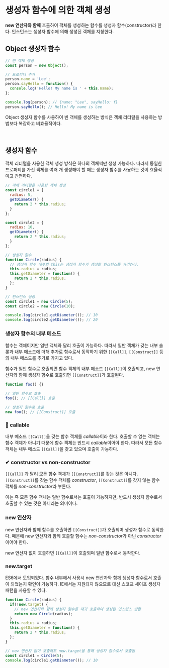 # 생성자 함수에 의한 객체 생성
**new 연산자와 함께** 호출하여 객체를 생성하는 함수를 생성자 함수(constructor)라 한다. 인스턴스는 생성자 함수에 의해 생성된 객체를 지칭한다.

## Object 생성자 함수

```js
// 빈 객체 생성
const person = new Object();

// 프로퍼티 추가
person.name = 'Lee';
person.sayHello = function() {
  console.log('Hello! My name is ' + this.name);
};

console.log(person); // {name: "Lee", sayHello: f}
person.sayHello(); // Hello! My name is Lee
```

Object 생성자 함수를 사용하여 빈 객체를 생성하는 방식은 객체 리터럴을 사용하는 방법보다 복잡하고 비효율적이다.

<br>

## 생성자 함수
객체 리터럴을 사용한 객체 생성 방식은 하나의 객체씩만 생성 가능하다. 따라서 동일한 프로퍼티를 가진 객체를 여러 개 생성해야 할 때는 생성자 함수를 사용하는 것이 효율적이고 간편하다.

```js
// 객체 리터럴을 사용한 객체 생성
const circle1 = {
  radius: 5,
  getDiameter() {
    return 2 * this.radius;
  }
};

const circle2 = {
  radius: 10,
  getDiameter() {
    return 2 * this.radius;
  }
};

// 생성자 함수
function Circle(radius) {
  // 생성자 함수 내부의 this는 생성자 함수가 생성할 인스턴스를 가리킨다.
  this.radius = radius;
  this.getDiameter = function() {
    return 2 * this.radius;
  };
}

// 인스턴스 생성
const circle1 = new Circle(5);
const circle2 = new Circle(10);

console.log(circle1.getDiameter()); // 10
console.log(circle2.getDiameter()); // 20
```

### 생성자 함수의 내부 메소드
함수는 객체이지만 일반 객체와 달리 호출이 가능하다. 따라서 일반 객체가 갖는 내부 슬롯과 내부 메소드에 더해 추가로 함수로서 동작하기 위한 `[[Call]]`, `[[Construct]]` 등의 내부 메소드를 추가로 가지고 있다.

함수가 일반 함수로 호출되면 함수 객체의 내부 메소드 `[[Call]]`이 호출되고, new 연산자와 함께 생성자 함수로 호출되면 `[[Construct]]`가 호출된다.

```js
function foo() {}

// 일반 함수로 호출
foo(); // [[Call]] 호출

// 생성자 함수로 호출
new foo(); // [[Construct]] 호출
```

### 📢 callable
내부 메소드 `[[Call]]`을 갖는 함수 객체를 *callable*이라 한다. 호출할 수 없는 객체는 함수 객체가 아니기 때문에 함수 객체는 반드시 *callable*이어야 한다. 따라서 모든 함수 객체는 내부 메소드 `[[Call]]`을 갖고 있으며 호출이 가능하다.

### ✔ constructor vs non-constructor
`[[Call]]` 과 달리 모든 함수 객체가 `[[Construct]]`를 갖는 것은 아니다. `[[Construct]]`를 갖는 함수 객체를 *constructor*, `[[Construct]]`를 갖지 않는 함수 객체를 *non-constructor*라 부른다.

이는 즉 모든 함수 객체는 일반 함수로서는 호출이 가능하지만, 반드시 생성자 함수로서 호출할 수 있는 것은 아니라는 의미이다.

### new 연산자
new 연산자와 함께 함수를 호출하면 `[[Construct]]`가 호출되며 생성자 함수로 동작한다. 때문에 new 연산자와 함께 호출할 함수는 *non-constructor*가 아닌 *constructor*이어야 한다.

new 연산자 없이 호출하면 `[[Call]]`이 호출되며 일반 함수로서 동작한다.

### new.target
ES6에서 도입되었다. 함수 내부에서 사용시 new 연산자와 함께 생성자 함수로서 호출이 되었는지 확인이 가능하다. IE에서는 지원되지 않으므로 대신 스코프 세이프 생성자 패턴을 사용할 수 있다.

```js
function Circle(radius) {
  if(!new.target) {
    // new 연산자와 함께 생성자 함수를 재귀 호출하여 생성된 인스턴스 반환
    return new Circle(radius);
  }
  this.radius = radius;
  this.getDiameter = function() {
    return 2 * this.radius;
  };
}

// new 연산자 없이 호출해도 new.target을 통해 생성자 함수로서 호출됨
const circle1 = Circle(5);
console.log(circle1.getDiameter()); // 10
```